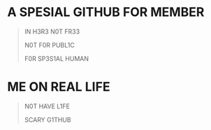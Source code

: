 # A SPESIAL GITHUB FOR MEMBER
> IN H3R3 N0T FR33
> 
> N0T F0R PUBL1C
> 
> F0R SP3S1AL HUMAN

# ME ON REAL LIFE
>N0T HAVE L1FE
>
>SCARY G1THUB
